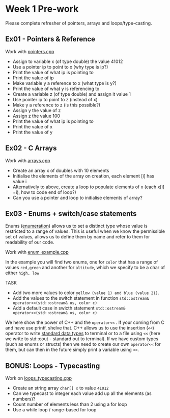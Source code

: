 Week 1 Pre-work
=========================

Please complete refresher of pointers, arrays and loops/type-casting.

Ex01 - Pointers & Reference
--------------------

Work with [pointers.cpp](./starter/pointers.cpp)

* Assign to variable x (of type double) the value 41012
* Use a pointer ip to point to x (why type is ip?)
* Print the value of what ip is pointing to
* Print the value of ip
* Make variable y a reference to x (what type is y?)
* Print the value of what y is referencing to
* Create a variable z (of type double) and assign it value 1
* Use pointer ip to point to z (instead of x)
* Make y a reference to z (is this possible?)
* Assign y the value of z
* Assign z the value 100
* Print the value of what ip is pointing to
* Print the value of x 
* Print the value of y 

Ex02 - C Arrays
--------

Work with [arrays.cpp](./starter/arrays.cpp)

* Create an array x of doubles with 10 elements
* Initialise the elements of the array on creation, each element [i] has value i
* Alternatively to above, create a loop to populate elements of x (each x[i] =i), how to code end of loop?)
* Can you use a pointer and loop to initialise elements of array?

Ex03 - Enums + switch/case statements
--------

Enums ([enumeration](https://en.cppreference.com/w/cpp/language/enum)) allows us to set a distinct type whose value is restricted to a range of values. This is useful when we know the permissible set of values, allows us to define them by name and refer to them for readability of our code. 

Work with [enum_example.cpp](./starter/enum_exammple.cpp)

In the example you will find two enums, one for `color` that has a range of values `red,green` and another for `altitude`, which we specify to be a char of either `high, low`   

TASK

* Add two more values to color `yellow (value 1) and blue (value 21)`. 
* Add the values to the switch statement in function `std::ostream& operator<<(std::ostream& os, color c)`
* Add a default case in swicth statement `std::ostream& operator<<(std::ostream& os, color c)`

We here show the power of C++ and the `operator<<` . If your coming from C and have use printf, shelve that. C++ allows us to use the insertion (`<<`) operator to write [standard data types](https://en.cppreference.com/w/cpp/language/types) to terminal or to a file using `<<` (here we write to std::cout  - standard out to terminal). If we have custom types (such as enums or structs) then we need to create our own `operator<<` for them, but can then in the future simply print a variable using `<<`.


BONUS: Loops - Typecasting
-------------------

Work on [loops_typecasting.cpp](./starter/loops_typecasting.cpp)

* Create an string array `char[] x` to value `41012`
* Can we typecast to integer each value add up all the elements (as numbers)?
* Count number of elements less than 2 using a for loop
* Use a while loop / range-based for loop

